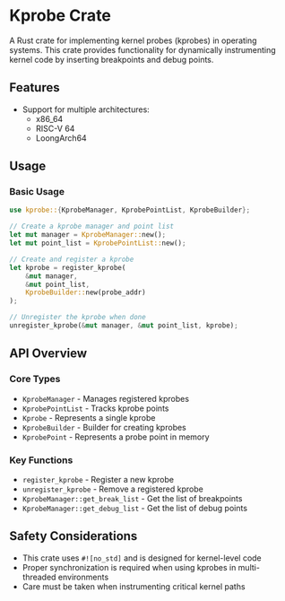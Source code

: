 # Kprobe Crate

A Rust crate for implementing kernel probes (kprobes) in operating systems. This crate provides functionality for dynamically instrumenting kernel code by inserting breakpoints and debug points.

## Features
- Support for multiple architectures:
  - x86_64
  - RISC-V 64
  - LoongArch64

## Usage

### Basic Usage

```rust
use kprobe::{KprobeManager, KprobePointList, KprobeBuilder};

// Create a kprobe manager and point list
let mut manager = KprobeManager::new();
let mut point_list = KprobePointList::new();

// Create and register a kprobe
let kprobe = register_kprobe(
    &mut manager,
    &mut point_list,
    KprobeBuilder::new(probe_addr)
);

// Unregister the kprobe when done
unregister_kprobe(&mut manager, &mut point_list, kprobe);
```


## API Overview

### Core Types

- `KprobeManager` - Manages registered kprobes
- `KprobePointList` - Tracks kprobe points
- `Kprobe` - Represents a single kprobe
- `KprobeBuilder` - Builder for creating kprobes
- `KprobePoint` - Represents a probe point in memory

### Key Functions

- `register_kprobe` - Register a new kprobe
- `unregister_kprobe` - Remove a registered kprobe
- `KprobeManager::get_break_list` - Get the list of breakpoints
- `KprobeManager::get_debug_list` - Get the list of debug points

## Safety Considerations

- This crate uses `#![no_std]` and is designed for kernel-level code
- Proper synchronization is required when using kprobes in multi-threaded environments
- Care must be taken when instrumenting critical kernel paths
